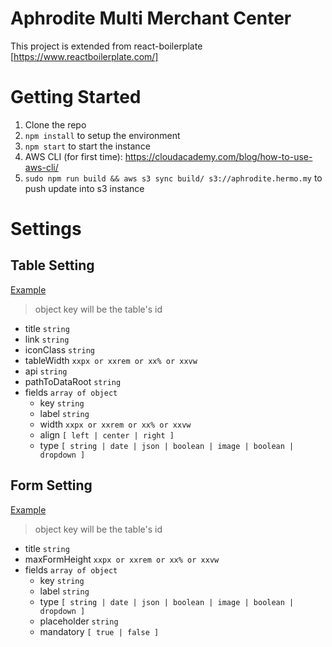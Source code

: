 # Aphrodite Multi Merchant Center
This project is extended from react-boilerplate [https://www.reactboilerplate.com/]

# Getting Started
1. Clone the repo
2. `npm install` to setup the environment
3. `npm start` to start the instance
4. AWS CLI (for first time): https://cloudacademy.com/blog/how-to-use-aws-cli/
5. `sudo npm run build && aws s3 sync build/ s3://aphrodite.hermo.my` to push update into s3 instance


# Settings
## Table Setting
[Example](https://bitbucket.org/hermo/aphrodite/src/26bd00f897ac/app/utils/globalTableSetting.js?at=devel-base)
> object key will be the table's id

* title `string`
* link `string`
* iconClass `string`
* tableWidth `xxpx or xxrem or xx% or xxvw`
* api `string`
* pathToDataRoot `string`
* fields `array of object`
    * key `string`
    * label `string`
    * width `xxpx or xxrem or xx% or xxvw`
    * align `[ left | center | right ]`
    * type `[ string | date | json | boolean | image | boolean | dropdown ]`


## Form Setting
[Example](https://bitbucket.org/hermo/aphrodite/src/26bd00f897ac/app/utils/globalFormSetting.js?at=devel-base)
> object key will be the table's id

* title `string`
* maxFormHeight `xxpx or xxrem or xx% or xxvw`
* fields `array of object`
    * key `string`
    * label `string`
    * type `[ string | date | json | boolean | image | boolean | dropdown ]`
    * placeholder `string`
    * mandatory `[ true | false ]`